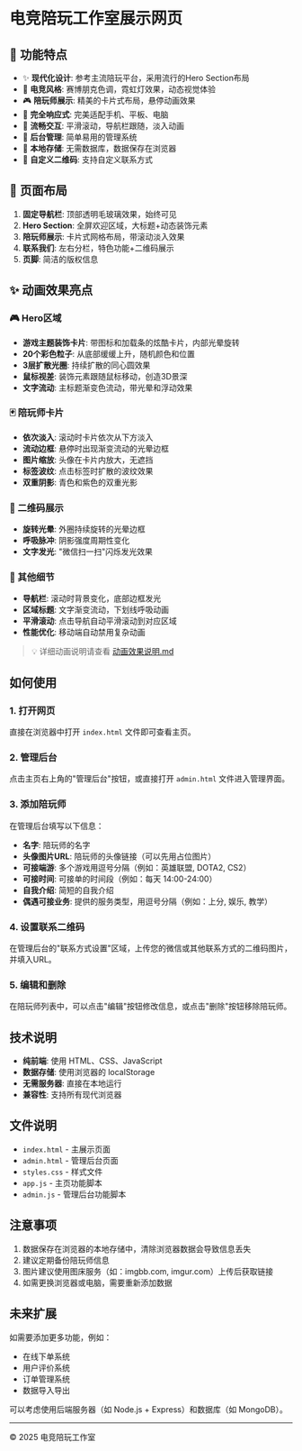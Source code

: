 # 电竞陪玩工作室展示网页

## 🌟 功能特点

- ✨ **现代化设计**: 参考主流陪玩平台，采用流行的Hero Section布局
- 🎨 **电竞风格**: 赛博朋克色调，霓虹灯效果，动态视觉体验
- 🎮 **陪玩师展示**: 精美的卡片式布局，悬停动画效果
- 📱 **完全响应式**: 完美适配手机、平板、电脑
- 🚀 **流畅交互**: 平滑滚动，导航栏跟随，淡入动画
- 🔧 **后台管理**: 简单易用的管理系统
- 💾 **本地存储**: 无需数据库，数据保存在浏览器
- 📸 **自定义二维码**: 支持自定义联系方式

## 🎯 页面布局

1. **固定导航栏**: 顶部透明毛玻璃效果，始终可见
2. **Hero Section**: 全屏欢迎区域，大标题+动态装饰元素
3. **陪玩师展示**: 卡片式网格布局，带滚动淡入效果
4. **联系我们**: 左右分栏，特色功能+二维码展示
5. **页脚**: 简洁的版权信息

## ✨ 动画效果亮点

### 🎮 Hero区域
- **游戏主题装饰卡片**: 带图标和加载条的炫酷卡片，内部光晕旋转
- **20个彩色粒子**: 从底部缓缓上升，随机颜色和位置
- **3层扩散光圈**: 持续扩散的同心圆效果
- **鼠标视差**: 装饰元素跟随鼠标移动，创造3D景深
- **文字流动**: 主标题渐变色流动，带光晕和浮动效果

### 🃏 陪玩师卡片
- **依次淡入**: 滚动时卡片依次从下方淡入
- **流动边框**: 悬停时出现渐变流动的光晕边框
- **图片缩放**: 头像在卡片内放大，无遮挡
- **标签波纹**: 点击标签时扩散的波纹效果
- **双重阴影**: 青色和紫色的双重光影

### 📱 二维码展示
- **旋转光晕**: 外圈持续旋转的光晕边框
- **呼吸脉冲**: 阴影强度周期性变化
- **文字发光**: "微信扫一扫"闪烁发光效果

### 🎨 其他细节
- **导航栏**: 滚动时背景变化，底部边框发光
- **区域标题**: 文字渐变流动，下划线呼吸动画
- **平滑滚动**: 点击导航自动平滑滚动到对应区域
- **性能优化**: 移动端自动禁用复杂动画

> 💡 详细动画说明请查看 [动画效果说明.md](./动画效果说明.md)

## 如何使用

### 1. 打开网页

直接在浏览器中打开 `index.html` 文件即可查看主页。

### 2. 管理后台

点击主页右上角的"管理后台"按钮，或直接打开 `admin.html` 文件进入管理界面。

### 3. 添加陪玩师

在管理后台填写以下信息：
- **名字**: 陪玩师的名字
- **头像图片URL**: 陪玩师的头像链接（可以先用占位图片）
- **可接端游**: 多个游戏用逗号分隔（例如：英雄联盟, DOTA2, CS2）
- **可接时间**: 可接单的时间段（例如：每天 14:00-24:00）
- **自我介绍**: 简短的自我介绍
- **偶遇可接业务**: 提供的服务类型，用逗号分隔（例如：上分, 娱乐, 教学）

### 4. 设置联系二维码

在管理后台的"联系方式设置"区域，上传您的微信或其他联系方式的二维码图片，并填入URL。

### 5. 编辑和删除

在陪玩师列表中，可以点击"编辑"按钮修改信息，或点击"删除"按钮移除陪玩师。

## 技术说明

- **纯前端**: 使用 HTML、CSS、JavaScript
- **数据存储**: 使用浏览器的 localStorage
- **无需服务器**: 直接在本地运行
- **兼容性**: 支持所有现代浏览器

## 文件说明

- `index.html` - 主展示页面
- `admin.html` - 管理后台页面
- `styles.css` - 样式文件
- `app.js` - 主页功能脚本
- `admin.js` - 管理后台功能脚本

## 注意事项

1. 数据保存在浏览器的本地存储中，清除浏览器数据会导致信息丢失
2. 建议定期备份陪玩师信息
3. 图片建议使用图床服务（如：imgbb.com, imgur.com）上传后获取链接
4. 如需更换浏览器或电脑，需要重新添加数据

## 未来扩展

如需要添加更多功能，例如：
- 在线下单系统
- 用户评价系统
- 订单管理系统
- 数据导入导出

可以考虑使用后端服务器（如 Node.js + Express）和数据库（如 MongoDB）。

---

© 2025 电竞陪玩工作室

